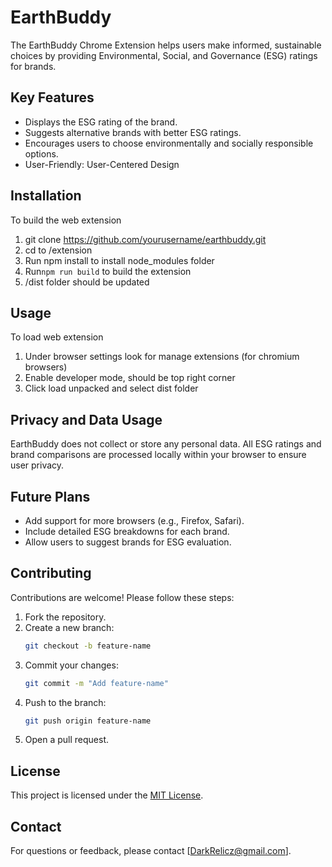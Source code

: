 # EarthBuddy

The EarthBuddy Chrome Extension helps users make informed, sustainable choices by providing Environmental, Social, and Governance (ESG) ratings for brands.

## Key Features

- Displays the ESG rating of the brand.
- Suggests alternative brands with better ESG ratings.
- Encourages users to choose environmentally and socially responsible options.
- User-Friendly: User-Centered Design

## Installation

To build the web extension
1. git clone https://github.com/yourusername/earthbuddy.git
2. cd to /extension
3. Run npm install to install node_modules folder
4. Run`npm run build` to build the extension
5. /dist folder should be updated

## Usage

To load web extension
1. Under browser settings look for manage extensions (for chromium browsers)
2. Enable developer mode, should be top right corner
3. Click load unpacked and select dist folder

## Privacy and Data Usage

EarthBuddy does not collect or store any personal data. All ESG ratings and brand comparisons are processed locally within your browser to ensure user privacy.

## Future Plans

- Add support for more browsers (e.g., Firefox, Safari).
- Include detailed ESG breakdowns for each brand.
- Allow users to suggest brands for ESG evaluation.

## Contributing

Contributions are welcome! Please follow these steps:

1. Fork the repository.
2. Create a new branch:
    ```bash
    git checkout -b feature-name
    ```
3. Commit your changes:
    ```bash
    git commit -m "Add feature-name"
    ```
4. Push to the branch:
    ```bash
    git push origin feature-name
    ```
5. Open a pull request.

## License

This project is licensed under the [MIT License](LICENSE).

## Contact

For questions or feedback, please contact [DarkRelicz@gmail.com].